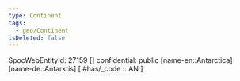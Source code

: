 ```yaml
---
type: Continent
tags:
  - geo/Continent
isDeleted: false
---
```

SpocWebEntityId: 27159
[]
confidential: public
[name-en::Antarctica]
[name-de::Antarktis]
[ #has/_code  :: AN ]
